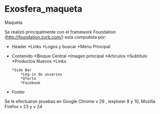 Exosfera_maqueta
================

Maqueta

Se realizó principalmente con el framework Foundation (http://foundation.zurb.com/) esta compuesta por:

*	Header
		*Links 
		*Logos y buscar
		*Menu Principal

*	Contenido
		*Bloque Central
			*Imagen principal
			*Articulos
			*Subtitulo
			*Productos Nuevos
			*Links
			
	  	*Side Bar
			*Log-in de usuarios
			*Oferta
			*Facebook
			
*	Footer

Se le efectuaron pruebas en Google Chrome v 29 , iexplorer 8 y 10, Mozilla Firefox v 23 y v 24
